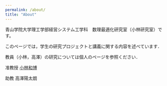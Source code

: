 ```yaml
---
permalink: /about/
title: "About"
---
```



青山学院大学理工学部経営システム工学科　数理最適化研究室（小林研究室）です。

このページでは，学生の研究プロジェクトと講義に関する内容を述べています．

教員（小林，高澤）の研究については個人のページを参照ください．

准教授 [小林和博](http://kaz-kobayashi.github.io/)

助教 高澤陽太朗